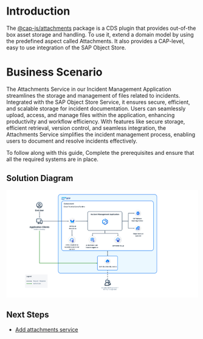 # Introduction
The [@cap-js/attachments](https://github.com/cap-js/attachments) package is a CDS plugin that provides out-of-the box asset storage and handling. To use it, extend a domain model by using the predefined aspect called Attachments. It also provides a CAP-level, easy to use integration of the SAP Object Store.

# Business Scenario

The Attachments Service in our Incident Management Application streamlines the storage and management of files related to incidents. Integrated with the SAP Object Store Service, it ensures secure, efficient, and scalable storage for incident documentation. Users can seamlessly upload, access, and manage files within the application, enhancing productivity and workflow efficiency. With features like secure storage, efficient retrieval, version control, and seamless integration, the Attachments Service simplifies the incident management process, enabling users to document and resolve incidents effectively.

To follow along with this guide, Complete the prerequisites and ensure that all the required systems are in place.

## Solution Diagram

![Solution Diagram](./images/attachments-solutiondiagram.png)


## Next Steps
- [Add attachments service](./extend-app.md)